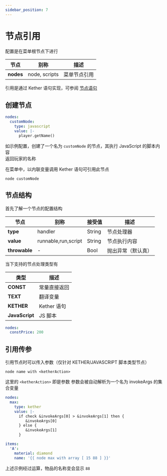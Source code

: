 ```yaml
---
sidebar_position: 7
---
```


# 节点引用

配置是在菜单根节点下进行

| **节点**    | 别称            | 描述     |
|-----------|---------------|--------|
| **nodes** | node, scripts | 菜单节点引用 |

引用是通过 Kether 语句实现，可参阅 [节点语句](./kether#节点)

## 创建节点

```yaml title=示例
nodes:
  customNode:
    type: javascript
    value: |-
      player.getName()
```

如示例配置，创建了一个名为 `customNode` 的节点，其执行 JavaScript 的脚本内容  
返回玩家的名称

在菜单中，以内联变量调用 Kether 语句可引用此节点

```
node customNode
```

## 节点结构

首先了解一个节点的配置结构

| **节点**        | 别称                  | 接受值    | 描述        |
|---------------|---------------------|--------|-----------|
| **type**      | handler             | String | 节点处理器     |
| **value**     | runnable,run,script | String | 节点执行内容    |
| **throwable** | -                   | Bool   | 抛出异常（默认真） |

当下支持的节点处理类型有

| **类型**         | 描述        |
|----------------|-----------|
| **CONST**      | 常量直接返回    |
| **TEXT**       | 翻译变量      |
| **KETHER**     | Kether 语句 |
| **JavaScript** | JS 脚本     |

```yaml title="CONST 常量类型 简写示例"
nodes:
  constPrice: 200
```

## 引用传参

引用节点时可以传入参数（仅针对 KETHER/JAVASCRIPT 脚本类型节点）

```
node name with <ketherAction>
```

这里的 `<ketherAction>` 即是参数
参数会被自动解析为一个名为 invokeArgs 的集合变量

```yaml 示例
nodes:
  max:
    type: kether
    value: |-
      if check &invokeArgs[0] > &invokeArgs[1] then {
         &invokeArgs[0]
      } else {
         &invokeArgs[1]
      }

items:
  'A':
    material: diamond
    name: '{{ node max with array [ 15 88 ] }}'
```

上述示例经过运算，物品的名称变会显示 `88`